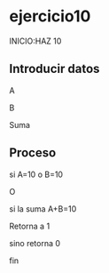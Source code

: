 # ejercicio10
INICIO:HAZ 10

## Introducir datos
<p>A</p>
<P>B</P>
<P>Suma</P>

## Proceso

<p>si A=10 o B=10</p>O<P>si la suma A+B=10</P>
<P>Retorna a 1</P>
<p>sino retorna 0</p>

fin